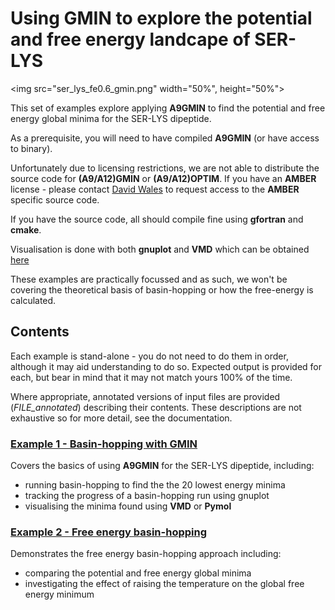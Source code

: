 # Using GMIN to explore the potential and free energy landcape of SER-LYS
<img src="ser_lys_fe0.6_gmin.png" width="50%", height="50%">

This set of examples explore applying **A9GMIN** to find the potential and free energy global minima for the SER-LYS dipeptide.

As a prerequisite, you will need to have compiled **A9GMIN** (or have access to binary). 

Unfortunately due to licensing restrictions, we are not able to distribute the source code for **(A9/A12)GMIN** or **(A9/A12)OPTIM**.
If you have an **AMBER** license - please contact [David Wales](mailto:dw34@cam.ac.uk) to request access to the **AMBER** specific source code.

If you have the source code, all should compile fine using **gfortran** and **cmake**.

Visualisation is done with both **gnuplot** and **VMD** which can be obtained [here](http://www.ks.uiuc.edu/Research/vmd/)

These examples are practically focussed and as such, we won't be covering the theoretical basis of basin-hopping or how the free-energy is calculated.

## Contents
Each example is stand-alone - you do not need to do them in order, although it may aid understanding to do so.
Expected output is provided for each, but bear in mind that it may not match yours 100% of the time.

Where appropriate, annotated versions of input files are provided (*FILE_annotated*) describing their contents.
These descriptions are not exhaustive so for more detail, see the documentation.

### [Example 1 - Basin-hopping with GMIN](./01_Basin-hopping_with_GMIN)

Covers the basics of using **A9GMIN** for the SER-LYS dipeptide, including:

- running basin-hopping to find the the 20 lowest energy minima
- tracking the progress of a basin-hopping run using gnuplot
- visualising the minima found using **VMD** or **Pymol**

### [Example 2 - Free energy basin-hopping](./02_Free_energy_basin-hopping)

Demonstrates the free energy basin-hopping approach including:

- comparing the potential and free energy global minima
- investigating the effect of raising the temperature on the global free energy minimum

